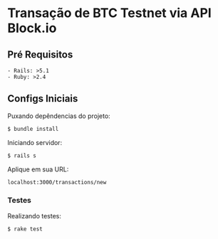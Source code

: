 # Transação de BTC Testnet via API Block.io

## Pré Requisitos

	- Rails: >5.1
	- Ruby: >2.4

## Configs Iniciais

Puxando depêndencias do projeto:
```sh
$ bundle install
```

Iniciando servidor:
```sh
$ rails s
```

Aplique em sua URL:
```sh
localhost:3000/transactions/new
```

### Testes

Realizando testes:
```sh
$ rake test
```
